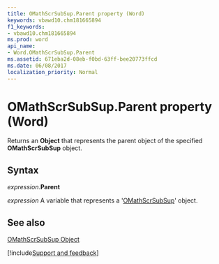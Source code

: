 ```yaml
---
title: OMathScrSubSup.Parent property (Word)
keywords: vbawd10.chm181665894
f1_keywords:
- vbawd10.chm181665894
ms.prod: word
api_name:
- Word.OMathScrSubSup.Parent
ms.assetid: 671eba2d-08eb-f0bd-63ff-bee20773ffcd
ms.date: 06/08/2017
localization_priority: Normal
---
```



# OMathScrSubSup.Parent property (Word)

Returns an  **Object** that represents the parent object of the specified **OMathScrSubSup** object.


## Syntax

_expression_.**Parent**

_expression_ A variable that represents a '[OMathScrSubSup](Word.OMathScrSubSup.md)' object.


## See also


[OMathScrSubSup Object](Word.OMathScrSubSup.md)

[!include[Support and feedback](~/includes/feedback-boilerplate.md)]